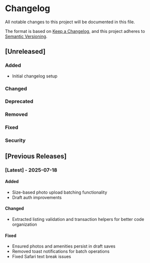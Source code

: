# Changelog

All notable changes to this project will be documented in this file.

The format is based on [Keep a Changelog](https://keepachangelog.com/en/1.0.0/),
and this project adheres to [Semantic Versioning](https://semver.org/spec/v2.0.0.html).

## [Unreleased]

### Added
- Initial changelog setup

### Changed

### Deprecated

### Removed

### Fixed

### Security

## [Previous Releases]

### [Latest] - 2025-07-18

#### Added
- Size-based photo upload batching functionality
- Draft auth improvements

#### Changed
- Extracted listing validation and transaction helpers for better code organization

#### Fixed
- Ensured photos and amenities persist in draft saves
- Removed toast notifications for batch operations
- Fixed Safari text break issues